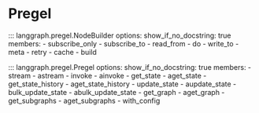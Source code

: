 # Pregel

::: langgraph.pregel.NodeBuilder
    options:
      show_if_no_docstring: true
      members:
        - subscribe_only
        - subscribe_to
        - read_from
        - do
        - write_to
        - meta
        - retry
        - cache
        - build

::: langgraph.pregel.Pregel
    options:
      show_if_no_docstring: true
      members:
        - stream
        - astream
        - invoke
        - ainvoke
        - get_state
        - aget_state
        - get_state_history
        - aget_state_history
        - update_state
        - aupdate_state
        - bulk_update_state
        - abulk_update_state
        - get_graph
        - aget_graph
        - get_subgraphs
        - aget_subgraphs
        - with_config
